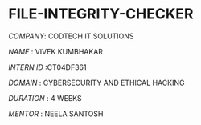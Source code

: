 # FILE-INTEGRITY-CHECKER

*COMPANY*: CODTECH IT SOLUTIONS 

*NAME* : VIVEK KUMBHAKAR

*INTERN ID* :CT04DF361

*DOMAIN* : CYBERSECURITY AND ETHICAL HACKING

*DURATION* : 4 WEEKS

*MENTOR* : NEELA SANTOSH

##
